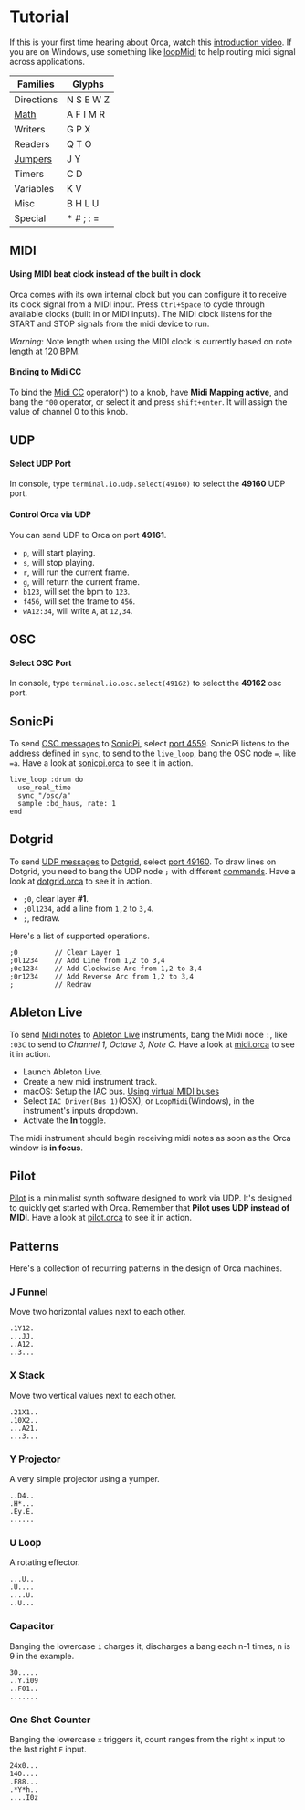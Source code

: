 # Tutorial

If this is your first time hearing about Orca, watch this [introduction video](https://www.youtube.com/watch?v=RaI_TuISSJE). If you are on Windows, use something like [loopMidi](http://www.tobias-erichsen.de/software/loopmidi.html) to help routing midi signal across applications.

| Families                                               | Glyphs
| ----------                                             | -----------
| Directions                                             | N S E W Z
| [Math](https://www.youtube.com/watch?v=CR1TMGYhCoE)    | A F I M R
| Writers                                                | G P X
| Readers                                                | Q T O
| [Jumpers](https://www.youtube.com/watch?v=CR1TMGYhCoE) | J Y
| Timers                                                 | C D
| Variables                                              | K V
| Misc                                                   | B H L U
| Special                                                | * # ; : =

## MIDI

#### Using MIDI beat clock instead of the built in clock

Orca comes with its own internal clock but you can configure it to receive its clock signal from a MIDI input.
Press `Ctrl+Space` to cycle through available clocks (built in or MIDI inputs).
The MIDI clock listens for the START and STOP signals from the midi device to run.

*Warning*: Note length when using the MIDI clock is currently based on note length at 120 BPM.

#### Binding to Midi CC

To bind the [Midi CC](https://www.sweetwater.com/insync/continuous-controller/) operator(`^`) to a knob, have **Midi Mapping active**, and bang the `^00` operator, or select it and press `shift+enter`. It will assign the value of channel 0 to this knob.

## UDP

#### Select UDP Port

In console, type `terminal.io.udp.select(49160)` to select the **49160** UDP port.

#### Control Orca via UDP

You can send UDP to Orca on port **49161**.

- `p`, will start playing.
- `s`, will stop playing.
- `r`, will run the current frame.
- `g`, will return the current frame.
- `b123`, will set the bpm to `123`.
- `f456`, will set the frame to `456`.
- `wA12:34`, will write `A`, at `12,34`.

## OSC

#### Select OSC Port

In console, type `terminal.io.osc.select(49162)` to select the **49162** osc port.

## SonicPi

To send [OSC messages](https://github.com/hundredrabbits/Orca#osc) to [SonicPi](http://sonic-pi.net), select [port 4559](https://github.com/hundredrabbits/Orca#osc). SonicPi listens to the address defined in `sync`, to send to the `live_loop`, bang the OSC node `=`, like `=a`. Have a look at [sonicpi.orca](https://github.com/hundredrabbits/Orca/blob/master/examples/projects/sonicpi.orca) to see it in action.

```
live_loop :drum do
  use_real_time
  sync "/osc/a"
  sample :bd_haus, rate: 1
end
```

## Dotgrid

To send [UDP messages](https://github.com/hundredrabbits/Orca#udp) to [Dotgrid](http://github.com/hundredrabbits/Dotgrid), select [port 49160](https://github.com/hundredrabbits/Orca#udp). To draw lines on Dotgrid, you need to bang the UDP node `;` with different [commands](https://github.com/hundredrabbits/Dotgrid/blob/master/desktop/sources/scripts/listener.js). Have a look at [dotgrid.orca](https://github.com/hundredrabbits/Orca/blob/master/examples/projects/dotgrid.orca) to see it in action.

- `;0`, clear layer **#1**.
- `;0l1234`, add a line from `1,2` to `3,4`.
- `;`, redraw.

Here's a list of supported operations.

```
;0         // Clear Layer 1
;0l1234    // Add Line from 1,2 to 3,4
;0c1234    // Add Clockwise Arc from 1,2 to 3,4
;0r1234    // Add Reverse Arc from 1,2 to 3,4
;          // Redraw
```

## Ableton Live

To send [Midi notes](https://github.com/hundredrabbits/Orca#midi) to [Ableton Live](https://www.ableton.com/en/) instruments, bang the Midi node `:`, like `:03C` to send to _Channel 1, Octave 3, Note C_. Have a look at [midi.orca](https://github.com/hundredrabbits/Orca/blob/master/examples/_midi.orca) to see it in action.

- Launch Ableton Live.
- Create a new midi instrument track.
- macOS: Setup the IAC bus. [Using virtual MIDI buses](https://help.ableton.com/hc/en-us/articles/209774225-Using-virtual-MIDI-buses)
- Select `IAC Driver(Bus 1)`(OSX), or `LoopMidi`(Windows), in the instrument's inputs dropdown.
- Activate the **In** toggle.

The midi instrument should begin receiving midi notes as soon as the Orca window is **in focus**.

## Pilot

[Pilot](https://github.com/hundredrabbits/Pilot) is a minimalist synth software designed to work via UDP. It's designed to quickly get started with Orca. Remember that **Pilot uses UDP instead of MIDI**. Have a look at [pilot.orca](https://github.com/hundredrabbits/Orca/blob/master/examples/projects/pilot.orca) to see it in action.

## Patterns

Here's a collection of recurring patterns in the design of Orca machines.

### J Funnel

Move two horizontal values next to each other.

```
.1Y12.
...JJ.
..A12.
..3...
```

### X Stack

Move two vertical values next to each other.

```
.21X1..
.10X2..
...A21.
...3...
```

### Y Projector

A very simple projector using a yumper.

```
..D4..
.H*...
.Ey.E.
......
```

### U Loop

A rotating effector.

```
...U..
.U....
....U.
..U...
```

### Capacitor

Banging the lowercase `i` charges it, discharges a bang each n-1 times, n is 9 in the example.

```
3O.....
..Y.i09
..F01..
.......
```

### One Shot Counter

Banging the lowercase `x` triggers it, count ranges from the right `x` input to the last right `F` input.

```
24x0...
14O....
.F88...
.*Y*h..
....I0z
```
